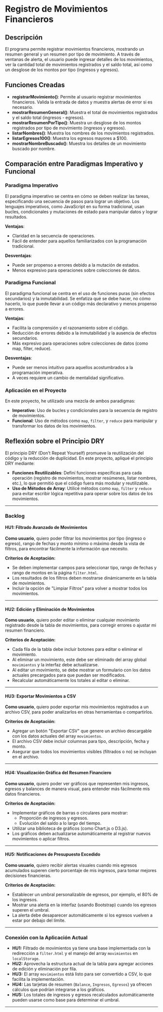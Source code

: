 # Registro de Movimientos Financieros

## Descripción
El programa permite registrar movimientos financieros, mostrando un resumen general y un resumen por tipo de movimiento. A través de ventanas de alerta, el usuario puede ingresar detalles de los movimientos, ver la cantidad total de movimientos registrados y el saldo total, así como un desglose de los montos por tipo (ingresos y egresos).

## Funciones Creadas
- **registrarMovimiento()**: Permite al usuario registrar movimientos financieros. Valida la entrada de datos y muestra alertas de error si es necesario.
- **mostrarResumenGeneral()**: Muestra el total de movimientos registrados y el saldo total (ingresos - egresos).
- **mostrarResumenPorTipo()**: Muestra un desglose de los montos registrados por tipo de movimiento (ingresos y egresos).
- **listarNombres()**: Muestra los nombres de los movimientos registrados.
- **listarEgresos100()**: Muestra los egresos mayores a $100.
- **mostrarNombreBuscado()**: Muestra los detalles de un movimiento buscado por nombre.

## Comparación entre Paradigmas Imperativo y Funcional
### Paradigma Imperativo
El paradigma imperativo se centra en cómo se deben realizar las tareas, especificando una secuencia de pasos para lograr un objetivo. Los lenguajes imperativos, como JavaScript en su forma tradicional, usan bucles, condicionales y mutaciones de estado para manipular datos y lograr resultados.

**Ventajas**:
- Claridad en la secuencia de operaciones.
- Fácil de entender para aquellos familiarizados con la programación tradicional.

**Desventajas**:
- Puede ser propenso a errores debido a la mutación de estados.
- Menos expresivo para operaciones sobre colecciones de datos.

### Paradigma Funcional
El paradigma funcional se centra en el uso de funciones puras (sin efectos secundarios) y la inmutabilidad. Se enfatiza qué se debe hacer, no cómo hacerlo, lo que puede llevar a un código más declarativo y menos propenso a errores.

**Ventajas**:
- Facilita la comprensión y el razonamiento sobre el código.
- Reducción de errores debido a la inmutabilidad y la ausencia de efectos secundarios.
- Más expresivo para operaciones sobre colecciones de datos (como map, filter, reduce).

**Desventajas**:
- Puede ser menos intuitivo para aquellos acostumbrados a la programación imperativa.
- A veces requiere un cambio de mentalidad significativo.

### Aplicación en el Proyecto
En este proyecto, he utilizado una mezcla de ambos paradigmas:
- **Imperativo**: Uso de bucles y condicionales para la secuencia de registro de movimientos.
- **Funcional**: Uso de métodos como `map`, `filter`, y `reduce` para manipular y transformar los datos de los movimientos.

## Reflexión sobre el Principio DRY
El principio DRY (Don't Repeat Yourself) promueve la reutilización del código y la reducción de duplicidad. En este proyecto, apliqué el principio DRY mediante:

- **Funciones Reutilizables**: Definí funciones específicas para cada operación (registro de movimientos, mostrar resúmenes, listar nombres, etc.), lo que permitió que el código fuera más modular y reutilizable.
- **Uso de Métodos de Array**: Utilicé métodos como `map`, `filter` y `reduce` para evitar escribir lógica repetitiva para operar sobre los datos de los movimientos.

---

### **Backlog**

#### **HU1: Filtrado Avanzado de Movimientos**
**Como usuario**, quiero poder filtrar los movimientos por tipo (ingreso o egreso), rango de fechas y monto mínimo o máximo desde la vista de filtros, para encontrar fácilmente la información que necesito.

**Criterios de Aceptación:**
- Se deben implementar campos para seleccionar tipo, rango de fechas y rango de montos en la página `filter.html`.
- Los resultados de los filtros deben mostrarse dinámicamente en la tabla de movimientos.
- Incluir la opción de "Limpiar Filtros" para volver a mostrar todos los movimientos.

---

#### **HU2: Edición y Eliminación de Movimientos**
**Como usuario**, quiero poder editar o eliminar cualquier movimiento registrado desde la tabla de movimientos, para corregir errores o ajustar mi resumen financiero.

**Criterios de Aceptación:**
- Cada fila de la tabla debe incluir botones para editar o eliminar el movimiento.
- Al eliminar un movimiento, este debe ser eliminado del array global `movimientos` y la interfaz debe actualizarse.
- Al editar un movimiento, se debe mostrar un formulario con los datos actuales precargados para que puedan ser modificados.
- Recalcular automáticamente los totales al editar o eliminar.

---

#### **HU3: Exportar Movimientos a CSV**
**Como usuario**, quiero poder exportar mis movimientos registrados a un archivo CSV, para poder analizarlos en otras herramientas o compartirlos.

**Criterios de Aceptación:**
- Agregar un botón "Exportar CSV" que genere un archivo descargable con los datos actuales del array `movimientos`.
- El archivo CSV debe incluir columnas para tipo, descripción, fecha y monto.
- Asegurar que todos los movimientos visibles (filtrados o no) se incluyan en el archivo.

---

#### **HU4: Visualización Gráfica del Resumen Financiero**
**Como usuario**, quiero poder ver gráficos que representen mis ingresos, egresos y balances de manera visual, para entender más fácilmente mis datos financieros.

**Criterios de Aceptación:**
- Implementar gráficos de barras o circulares para mostrar:
  - Proporción de ingresos y egresos.
  - Evolución del saldo a lo largo del tiempo.
- Utilizar una biblioteca de gráficos (como Chart.js o D3.js).
- Los gráficos deben actualizarse automáticamente al registrar nuevos movimientos o aplicar filtros.

---

#### **HU5: Notificaciones de Presupuesto Excedido**
**Como usuario**, quiero recibir alertas visuales cuando mis egresos acumulados superen cierto porcentaje de mis ingresos, para tomar mejores decisiones financieras.

**Criterios de Aceptación:**
- Establecer un umbral personalizable de egresos, por ejemplo, el 80% de los ingresos.
- Mostrar una alerta en la interfaz (usando Bootstrap) cuando los egresos superen el umbral.
- La alerta debe desaparecer automáticamente si los egresos vuelven a estar por debajo del límite.

---

### **Conexión con la Aplicación Actual**

- **HU1:** Filtrado de movimientos ya tiene una base implementada con la redirección a `filter.html` y el manejo del array `movimientos` en `localStorage`.
- **HU2:** Aprovecha la estructura actual de la tabla para agregar acciones de edición y eliminación por fila.
- **HU3:** El array `movimientos` está listo para ser convertido a CSV, lo que facilita la implementación.
- **HU4:** Las tarjetas de resumen (`Balance`, `Ingresos`, `Egresos`) ya ofrecen cálculos que podrían integrarse a los gráficos.
- **HU5:** Los totales de ingresos y egresos recalculados automáticamente pueden usarse como base para determinar el umbral.

---
